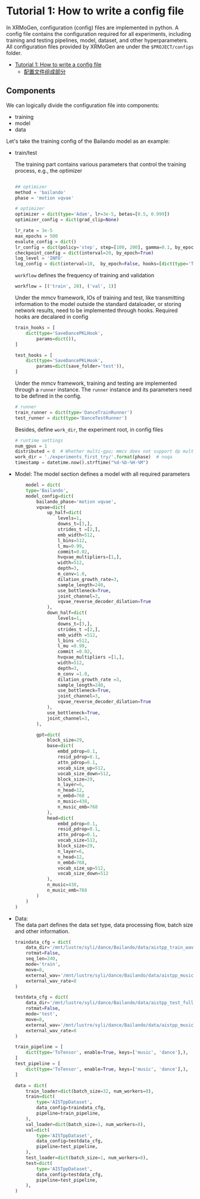 # Tutorial 1: How to write a config file


In XRMoGen, configuration (config) files are implemented in python. 
A config file contains the configuration required for all experiments, including training and testing pipelines, model, dataset, and other hyperparameters.
All configuration files provided by XRMoGen are under the `$PROJECT/configs` folder.

<!-- TOC -->

- [Tutorial 1: How to write a config file](#tutorial-1-how-to-write-a-config-file)
  - [配置文件组成部分](#配置文件组成部分)

<!-- TOC -->

## Components
We can logically divide the configuration file into components:
* training
* model
* data

Let's take the training config of the Bailando model as an example:

* train/test

    The training part contains various parameters that control the training process, e.g., the optimizer
    ```python

    ## optimizer
    method = 'bailando'
    phase = 'motion vqvae'

    # optimizer
    optimizer = dict(type='Adam', lr=3e-5, betas=[0.5, 0.999])
    optimizer_config = dict(grad_clip=None)

    lr_rate = 3e-5
    max_epochs = 500
    evalute_config = dict()
    lr_config = dict(policy='step', step=[100, 200], gamma=0.1, by_epoch=True)
    checkpoint_config = dict(interval=20, by_epoch=True)
    log_level = 'INFO'
    log_config = dict(interval=10,  by_epoch=False, hooks=[dict(type='TextLoggerHook')])
    ```

    `workflow` defines the frequency of training and validation
    ```python
    workflow = [('train', 20), ('val', 1)]
    ```

    Under the mmcv framework, IOs of training and test, like transmitting information to the model outside the standard dataloader, or storing network results,  need to be implemented through hooks.
    Required hooks are decalared in config

    ```python
    train_hooks = [
        dict(type='SaveDancePKLHook',
            params=dict()),
    ]

    test_hooks = [
        dict(type='SaveDancePKLHook',
            params=dict(save_folder='test')),
    ]
    ```

    Under the mmcv framework, training and testing are implemented through a `runner` instance. The `runner` instance and its parameters need to be defined in the config.
    ```python
    # runner
    train_runner = dict(type='DanceTrainRunner')
    test_runner = dict(type='DanceTestRunner')
    ```

    Besides, define `work_dir`, the experiment root, in config files
    ```python
    # runtime settings
    num_gpus = 1
    distributed = 0  # Whether multi-gpu; mmcv does not support dp multi-card well, so either single card or ddp multi-card
    work_dir = './experiments_first_try/'.format(phase)  # noqa
    timestamp = datetime.now().strftime("%d-%b-%H-%M")
    ```





* Model:
    The model section defines a model with all required parameters
    ```python
        model = dict(
        type='Bailando',
        model_config=dict(
            bailando_phase='motion vqvae',
            vqvae=dict( 
                up_half=dict(
                    levels=1,
                    downs_t=[3,],
                    strides_t =[2,],
                    emb_width=512,
                    l_bins=512,
                    l_mu=0.99,
                    commit=0.02,
                    hvqvae_multipliers=[1,],
                    width=512,
                    depth=3,
                    m_conv=1.0,
                    dilation_growth_rate=3,
                    sample_length=240,
                    use_bottleneck=True,
                    joint_channel=3,
                    vqvae_reverse_decoder_dilation=True
                ),
                down_half=dict(
                    levels=1,
                    downs_t=[3,],
                    strides_t =[2,],
                    emb_width =512,
                    l_bins =512,
                    l_mu =0.99,
                    commit =0.02,
                    hvqvae_multipliers =[1,],
                    width=512,
                    depth=3,
                    m_conv =1.0,
                    dilation_growth_rate =3,
                    sample_length=240,
                    use_bottleneck=True,
                    joint_channel=3,
                    vqvae_reverse_decoder_dilation=True
                ),
                use_bottleneck=True,
                joint_channel=3,
            ),

            gpt=dict(
                block_size=29,
                base=dict(
                    embd_pdrop=0.1,
                    resid_pdrop=0.1,
                    attn_pdrop=0.1,
                    vocab_size_up=512,
                    vocab_size_down=512,
                    block_size=29,
                    n_layer=6,
                    n_head=12,
                    n_embd=768 ,
                    n_music=438,
                    n_music_emb=768
                ),
                head=dict(
                    embd_pdrop=0.1,
                    resid_pdrop=0.1,
                    attn_pdrop=0.1,
                    vocab_size=512,
                    block_size=29,
                    n_layer=6,
                    n_head=12,
                    n_embd=768,
                    vocab_size_up=512,
                    vocab_size_down=512 
                ),
                n_music=438,
                n_music_emb=768
            )
        )
    )
    ```

* Data:    
    The data part defines the data set type, data processing flow, batch size and other information.
    ```python    
    traindata_cfg = dict( 
        data_dir='/mnt/lustre/syli/dance/Bailando/data/aistpp_train_wav',
        rotmat=False,
        seq_len=240,
        mode='train',
        move=8,
        external_wav='/mnt/lustre/syli/dance/Bailando/data/aistpp_music_feat_7.5fps',
        external_wav_rate=8
    )

    testdata_cfg = dict( 
        data_dir='/mnt/lustre/syli/dance/Bailando/data/aistpp_test_full_wav',
        rotmat=False,
        mode='test',
        move=8,
        external_wav='/mnt/lustre/syli/dance/Bailando/data/aistpp_music_feat_7.5fps',
        external_wav_rate=8
    )

    train_pipeline = [
        dict(type='ToTensor', enable=True, keys=['music', 'dance'],),
    ]
    test_pipeline = [
        dict(type='ToTensor', enable=True, keys=['music', 'dance'],),
    ]

    data = dict(
        train_loader=dict(batch_size=32, num_workers=8),
        train=dict(
            type='AISTppDataset',
            data_config=traindata_cfg,
            pipeline=train_pipeline,
        ),
        val_loader=dict(batch_size=1, num_workers=8),
        val=dict(
            type='AISTppDataset',
            data_config=testdata_cfg,
            pipeline=test_pipeline,
        ),
        test_loader=dict(batch_size=1, num_workers=8),
        test=dict(
            type='AISTppDataset',
            data_config=testdata_cfg,
            pipeline=test_pipeline,
        ),
    )
    ```
